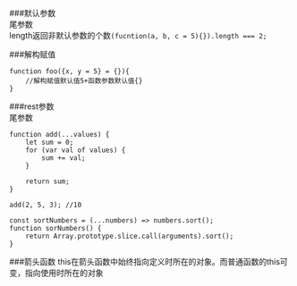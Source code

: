 ###默认参数  
尾参数  
length返回非默认参数的个数```(fucntion(a, b, c = 5){}).length === 2;```

###解构赋值  
```
function foo({x, y = 5} = {}){
	//解构赋值默认值5+函数参数默认值{}	
}
```  

###rest参数  
尾参数  
```
function add(...values) {
	let sum = 0;
	for (var val of values) {
		sum += val;
	}

	return sum;
}

add(2, 5, 3); //10

const sortNumbers = (...numbers) => numbers.sort();
function sorNumbers() {
	return Array.prototype.slice.call(arguments).sort();
}
```

###箭头函数
this在箭头函数中始终指向定义时所在的对象。而普通函数的this可变，指向使用时所在的对象
